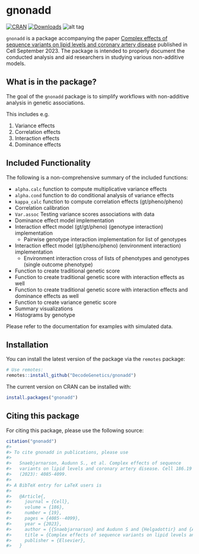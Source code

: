 
<!-- README.md is generated from README.Rmd. Please edit that file -->

# gnonadd

<!-- badges: start -->

[![CRAN](https://www.r-pkg.org/badges/version/gnonadd)](https://cran.r-project.org/package=gnonadd)
[![Downloads](https://cranlogs.r-pkg.org/badges/gnonadd?color=brightgreen)](https://www.r-pkg.org/pkg/gnonadd)
![alt tag](https://cranlogs.r-pkg.org/badges/grand-total/gnonadd)
<!-- badges: end -->

`gnonadd` is a package accompanying the paper [Complex effects of
sequence variants on lipid levels and coronary artery
disease](https://www.sciencedirect.com/science/article/pii/S0092867423009017?dgcid=coauthor)
published in Cell September 2023. The package is intended to properly
document the conducted analysis and aid researchers in studying various
non-additive models.

## What is in the package?

The goal of the `gnonadd` package is to simplify workflows with
non-additive analysis in genetic associations.

This includes e.g.

1)  Variance effects
2)  Correlation effects
3)  Interaction effects
4)  Dominance effects

## Included Functionality

The following is a non-comprehensive summary of the included functions:

- `alpha.calc` function to compute multiplicative variance effects
- `alpha.cond` function to do conditional analysis of variance effects
- `kappa_calc` function to compute correlation effects (gt/pheno/pheno)
- Correlation calibration
- `Var.assoc` Testing variance scores associations with data
- Dominance effect model implementation
- Interaction effect model (gt/gt/pheno) (genotype interaction)
  implementation
  - Pairwise genotype interaction implementation for list of genotypes
- Interaction effect model (gt/pheno/pheno) (environment interaction)
  implementation
  - Environment interaction cross of lists of phenotypes and genotypes
    (single outcome phenotype)
- Function to create traditional genetic score
- Function to create traditional genetic score with interaction effects
  as well
- Function to create traditional genetic score with interaction effects
  and dominance effects as well
- Function to create variance genetic score
- Summary visualizations
- Histograms by genotype

Please refer to the documentation for examples with simulated data.

## Installation

You can install the latest version of the package via the `remotes`
package:

``` r
# Use remotes:
remotes::install_github("DecodeGenetics/gnonadd")
```

The current version on CRAN can be installed with:

``` r
install.packages("gnonadd")
```

## Citing this package

For citing this package, please use the following source:

``` r
citation("gnonadd")
#> 
#> To cite gnonadd in publications, please use
#> 
#>   Snaebjarnarson, Audunn S., et al. Complex effects of sequence
#>   variants on lipid levels and coronary artery disease. Cell 186.19
#>   (2023): 4085-4099.
#> 
#> A BibTeX entry for LaTeX users is
#> 
#>   @Article{,
#>     journal = {Cell},
#>     volume = {186},
#>     number = {19},
#>     pages = {4085--4099},
#>     year = {2023},
#>     author = {{Snaebjarnarson} and Audunn S and {Helgadottir} and {Anna} and {Arnadottir} and Gudny A and {Ivarsdottir} and Erna V and {Thorleifsson} and {Gudmar} and {Ferkingstad} and {Egil} and {Einarsson} and {Gudmundur} and {Sveinbjornsson} and {Gardar} and {Thorgeirsson} and Thorgeir E and {Ulfarsson} and Magnus O and others},
#>     title = {Complex effects of sequence variants on lipid levels and coronary artery disease},
#>     publisher = {Elsevier},
#>   }
```
